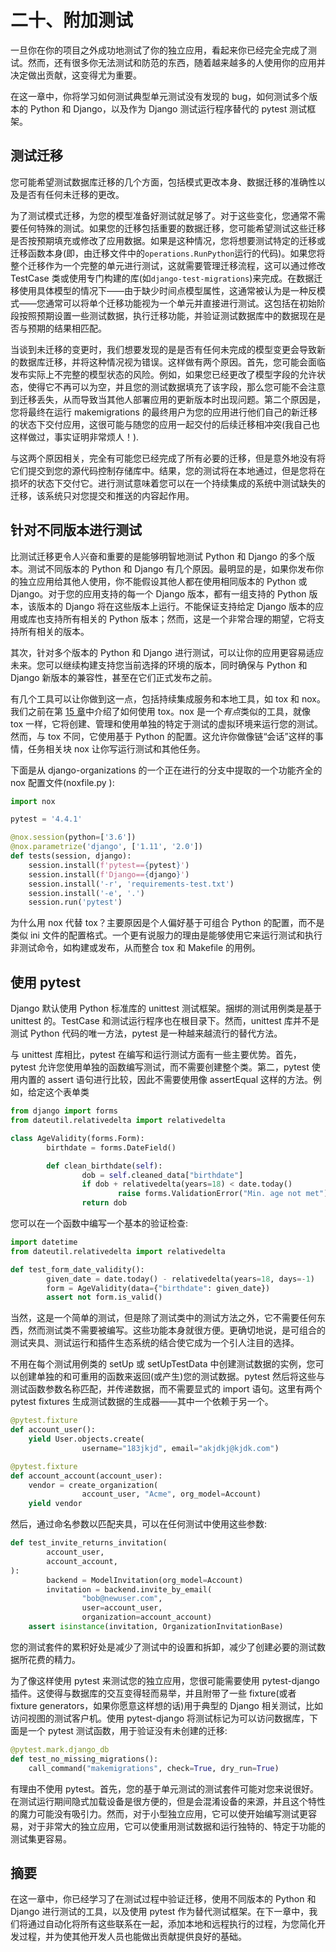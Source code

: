 # 二十、附加测试

一旦你在你的项目之外成功地测试了你的独立应用，看起来你已经完全完成了测试。然而，还有很多你无法测试和防范的东西，随着越来越多的人使用你的应用并决定做出贡献，这变得尤为重要。

在这一章中，你将学习如何测试典型单元测试没有发现的 bug，如何测试多个版本的 Python 和 Django，以及作为 Django 测试运行程序替代的 pytest 测试框架。

## 测试迁移

您可能希望测试数据库迁移的几个方面，包括模式更改本身、数据迁移的准确性以及是否有任何未迁移的更改。

为了测试模式迁移，为您的模型准备好测试就足够了。对于这些变化，您通常不需要任何特殊的测试。如果您的迁移包括重要的数据迁移，您可能希望测试这些迁移是否按预期填充或修改了应用数据。如果是这种情况，您将想要测试特定的迁移或迁移函数本身(即，由迁移文件中的`operations.RunPython`运行的代码)。如果您将整个迁移作为一个完整的单元进行测试，这就需要管理迁移流程，这可以通过修改 TestCase 类或使用专门构建的库(如`django-test-migrations`)来完成。在数据迁移使用具体模型的情况下——由于缺少时间点模型属性，这通常被认为是一种反模式——您通常可以将单个迁移功能视为一个单元并直接进行测试。这包括在初始阶段按照预期设置一些测试数据，执行迁移功能，并验证测试数据库中的数据现在是否与预期的结果相匹配。

当谈到未迁移的变更时，我们想要发现的是是否有任何未完成的模型变更会导致新的数据库迁移，并将这种情况视为错误。这样做有两个原因。首先，您可能会面临发布实际上不完整的模型状态的风险。例如，如果您已经更改了模型字段的允许状态，使得它不再可以为空，并且您的测试数据填充了该字段，那么您可能不会注意到迁移丢失，从而导致当其他人部署应用的更新版本时出现问题。第二个原因是，您将最终在运行 makemigrations 的最终用户为您的应用进行他们自己的新迁移的状态下交付应用，这很可能与随您的应用一起交付的后续迁移相冲突(我自己也这样做过，事实证明非常烦人！).

与这两个原因相关，完全有可能您已经完成了所有必要的迁移，但是意外地没有将它们提交到您的源代码控制存储库中。结果，您的测试将在本地通过，但是您将在损坏的状态下交付它。进行测试意味着您可以在一个持续集成的系统中测试缺失的迁移，该系统只对您提交和推送的内容起作用。

## 针对不同版本进行测试

比测试迁移更令人兴奋和重要的是能够明智地测试 Python 和 Django 的多个版本。测试不同版本的 Python 和 Django 有几个原因。最明显的是，如果你发布你的独立应用给其他人使用，你不能假设其他人都在使用相同版本的 Python 或 Django。对于您的应用支持的每一个 Django 版本，都有一组支持的 Python 版本，该版本的 Django 将在这些版本上运行。不能保证支持给定 Django 版本的应用或库也支持所有相关的 Python 版本；然而，这是一个非常合理的期望，它将支持所有相关的版本。

其次，针对多个版本的 Python 和 Django 进行测试，可以让你的应用更容易适应未来。您可以继续构建支持您当前选择的环境的版本，同时确保与 Python 和 Django 新版本的兼容性，甚至在它们正式发布之前。

有几个工具可以让你做到这一点，包括持续集成服务和本地工具，如 tox 和 nox。我们之前在第 [15 章](15.html)中介绍了如何使用 tox。nox 是一个*有点*类似的工具，就像 tox 一样，它将创建、管理和使用单独的特定于测试的虚拟环境来运行您的测试。然而，与 tox 不同，它使用基于 Python 的配置。这允许你做像链“会话”这样的事情，任务相关块 nox 让你写运行测试和其他任务。

下面是从 django-organizations 的一个正在进行的分支中提取的一个功能齐全的 nox 配置文件(noxfile.py ):

```py
import nox

pytest = '4.4.1'

@nox.session(python=['3.6'])
@nox.parametrize('django', ['1.11', '2.0'])
def tests(session, django):
    session.install(f'pytest=={pytest}')
    session.install(f'Django=={django}')
    session.install('-r', 'requirements-test.txt')
    session.install('-e', '.')
    session.run('pytest')

```

为什么用 nox 代替 tox？主要原因是个人偏好基于可组合 Python 的配置，而不是类似 ini 文件的配置格式。一个更有说服力的理由是能够使用它来运行测试和执行非测试命令，如构建或发布，从而整合 tox 和 Makefile 的用例。

## 使用 pytest

Django 默认使用 Python 标准库的 unittest 测试框架。捆绑的测试用例类是基于 unittest 的。TestCase 和测试运行程序也在根目录下。然而，unittest 库并不是测试 Python 代码的唯一方法，pytest 是一种越来越流行的替代方法。

与 unittest 库相比，pytest 在编写和运行测试方面有一些主要优势。首先，pytest 允许您使用单独的函数编写测试，而不需要创建整个类。第二，pytest 使用内置的 assert 语句进行比较，因此不需要使用像 assertEqual 这样的方法。例如，给定这个表单类

```py
from django import forms
from dateutil.relativedelta import relativedelta

class AgeValidity(forms.Form):
        birthdate = forms.DateField()

        def clean_birthdate(self):
                dob = self.cleaned_data["birthdate"]
                if dob + relativedelta(years=18) < date.today()
                        raise forms.ValidationError("Min. age not met")
                return dob

```

您可以在一个函数中编写一个基本的验证检查:

```py
import datetime
from dateutil.relativedelta import relativedelta

def test_form_date_validity():
        given_date = date.today() - relativedelta(years=18, days=-1)
        form = AgeValidity(data={"birthdate": given_date})
        assert not form.is_valid()

```

当然，这是一个简单的测试，但是除了测试类中的测试方法之外，它不需要任何东西，然而测试类不需要被编写。这些功能本身就很方便。更确切地说，是可组合的测试夹具、测试运行和插件生态系统的结合使它成为一个引人注目的选择。

不用在每个测试用例类的 setUp 或 setUpTestData 中创建测试数据的实例，您可以创建单独的和可重用的函数来返回(或产生)您的测试数据。pytest 然后将这些与测试函数参数名称匹配，并传递数据，而不需要显式的 import 语句。这里有两个 pytest fixtures 生成测试数据的生成器——其中一个依赖于另一个。

```py
@pytest.fixture
def account_user():
    yield User.objects.create(
                username="183jkjd", email="akjdkj@kjdk.com")

@pytest.fixture
def account_account(account_user):
    vendor = create_organization(
                account_user, "Acme", org_model=Account)
    yield vendor

```

然后，通过命名参数以匹配夹具，可以在任何测试中使用这些参数:

```py
def test_invite_returns_invitation(
        account_user,
        account_account,
):
        backend = ModelInvitation(org_model=Account)
        invitation = backend.invite_by_email(
                "bob@newuser.com",
                user=account_user,
                organization=account_account)
    assert isinstance(invitation, OrganizationInvitationBase)

```

您的测试套件的累积好处是减少了测试中的设置和拆卸，减少了创建必要的测试数据所花费的精力。

为了像这样使用 pytest 来测试您的独立应用，您很可能需要使用 pytest-django 插件。这使得与数据库的交互变得轻而易举，并且附带了一些 fixture(或者 fixture generators，如果你愿意这样想的话)用于典型的 Django 相关测试，比如访问视图的测试客户机。使用 pytest-django 将测试标记为可以访问数据库，下面是一个 pytest 测试函数，用于验证没有未创建的迁移:

```py
@pytest.mark.django_db
def test_no_missing_migrations():
    call_command("makemigrations", check=True, dry_run=True)

```

有理由不使用 pytest。首先，您的基于单元测试的测试套件可能对您来说很好。在测试运行期间隐式加载设备是很方便的，但是会混淆设备的来源，并且这个特性的魔力可能没有吸引力。然而，对于小型独立应用，它可以使开始编写测试更容易，对于非常大的独立应用，它可以使重用测试数据和运行独特的、特定于功能的测试集更容易。

## 摘要

在这一章中，你已经学习了在测试过程中验证迁移，使用不同版本的 Python 和 Django 进行测试的工具，以及使用 pytest 作为替代测试框架。在下一章中，我们将通过自动化将所有这些联系在一起，添加本地和远程执行的过程，为您简化开发过程，并为使其他开发人员也能做出贡献提供良好的基础。